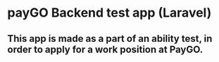 # payGO Backend test app (Laravel)

## This app is made as a part of an ability test, in order to apply for a work position at PayGO. 

